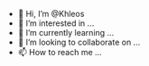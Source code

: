 - 👋 Hi, I’m @Khleos
- 👀 I’m interested in ...
- 🌱 I’m currently learning ...
- 💞️ I’m looking to collaborate on ...
- 📫 How to reach me ...

<!---
Khleos/Khleos is a ✨ special ✨ repository because its `README.md` (this file) appears on your GitHub profile.
You can click the Preview link to take a look at your changes.
--->
